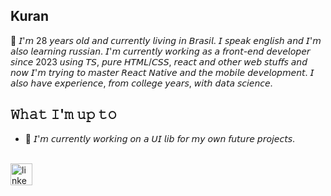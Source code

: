 <h2 align="left">Kuran</h2>
💬 𝘐'𝘮 28 𝘺𝘦𝘢𝘳𝘴 𝘰𝘭𝘥 𝘢𝘯𝘥 𝘤𝘶𝘳𝘳𝘦𝘯𝘵𝘭𝘺 𝘭𝘪𝘷𝘪𝘯𝘨 𝘪𝘯 𝘉𝘳𝘢𝘴𝘪𝘭. 𝘐 𝘴𝘱𝘦𝘢𝘬 𝘦𝘯𝘨𝘭𝘪𝘴𝘩 𝘢𝘯𝘥 𝘐'𝘮 𝘢𝘭𝘴𝘰 𝘭𝘦𝘢𝘳𝘯𝘪𝘯𝘨 𝘳𝘶𝘴𝘴𝘪𝘢𝘯. 𝘐'𝘮 𝘤𝘶𝘳𝘳𝘦𝘯𝘵𝘭𝘺 𝘸𝘰𝘳𝘬𝘪𝘯𝘨 𝘢𝘴 𝘢 𝘧𝘳𝘰𝘯𝘵-𝘦𝘯𝘥 𝘥𝘦𝘷𝘦𝘭𝘰𝘱𝘦𝘳 𝘴𝘪𝘯𝘤𝘦 2023 𝘶𝘴𝘪𝘯𝘨 𝘛𝘚, 𝘱𝘶𝘳𝘦 𝘏𝘛𝘔𝘓/𝘊𝘚𝘚, 𝘳𝘦𝘢𝘤𝘵 𝘢𝘯𝘥 𝘰𝘵𝘩𝘦𝘳 𝘸𝘦𝘣 𝘴𝘵𝘶𝘧𝘧𝘴 𝘢𝘯𝘥 𝘯𝘰𝘸 𝘐'𝘮 𝘵𝘳𝘺𝘪𝘯𝘨 𝘵𝘰 𝘮𝘢𝘴𝘵𝘦𝘳 𝘙𝘦𝘢𝘤𝘵 𝘕𝘢𝘵𝘪𝘷𝘦 𝘢𝘯𝘥 𝘵𝘩𝘦 𝘮𝘰𝘣𝘪𝘭𝘦 𝘥𝘦𝘷𝘦𝘭𝘰𝘱𝘮𝘦𝘯𝘵. 𝘐 𝘢𝘭𝘴𝘰 𝘩𝘢𝘷𝘦 𝘦𝘹𝘱𝘦𝘳𝘪𝘦𝘯𝘤𝘦, 𝘧𝘳𝘰𝘮 𝘤𝘰𝘭𝘭𝘦𝘨𝘦 𝘺𝘦𝘢𝘳𝘴, 𝘸𝘪𝘵𝘩 𝘥𝘢𝘵𝘢 𝘴𝘤𝘪𝘦𝘯𝘤𝘦.

## 𝚆𝚑𝚊𝚝 𝙸'𝚖 𝚞𝚙 𝚝𝚘
- 🔨 𝘐'𝘮 𝘤𝘶𝘳𝘳𝘦𝘯𝘵𝘭𝘺 𝘸𝘰𝘳𝘬𝘪𝘯𝘨 𝘰𝘯 𝘢 𝘜𝘐 𝘭𝘪𝘣 𝘧𝘰𝘳 𝘮𝘺 𝘰𝘸𝘯 𝘧𝘶𝘵𝘶𝘳𝘦 𝘱𝘳𝘰𝘫𝘦𝘤𝘵𝘴.

<br clear="both">

<div align="left">
  <a href="https://www.linkedin.com/in/gabriel-silva-adornes-58a86b218/" target="_blank">
    <img src="https://img.shields.io/static/v1?message=LinkedIn&logo=linkedin&label=&color=0077B5&logoColor=white&labelColor=&style=for-the-badge" height="35" alt="linkedin logo"  />
  </a>
</div>
